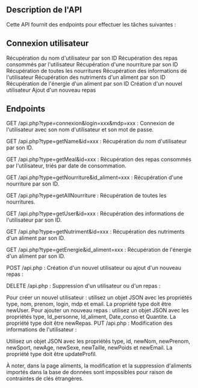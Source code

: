 ## Description de l'API
Cette API fournit des endpoints pour effectuer les tâches suivantes :

## Connexion utilisateur
Récupération du nom d'utilisateur par son ID
Récupération des repas consommés par l'utilisateur
Récupération d'une nourriture par son ID
Récupération de toutes les nourritures
Récupération des informations de l'utilisateur
Récupération des nutriments d'un aliment par son ID
Récupération de l'énergie d'un aliment par son ID
Création d'un nouvel utilisateur
Ajout d'un nouveau repas
## Endpoints
GET /api.php?type=connexion&login=xxx&mdp=xxx : Connexion de l'utilisateur avec son nom d'utilisateur et son mot de passe.

GET /api.php?type=getName&id=xxx : Récupération du nom d'utilisateur par son ID.

GET /api.php?type=getMeal&id=xxx : Récupération des repas consommés par l'utilisateur, triés par date de consommation.

GET /api.php?type=getNourriture&id_aliment=xxx : Récupération d'une nourriture par son ID.

GET /api.php?type=getAllNourriture : Récupération de toutes les nourritures.

GET /api.php?type=getUser&id=xxx : Récupération des informations de l'utilisateur par son ID.

GET /api.php?type=getNutriment&id=xxx : Récupération des nutriments d'un aliment par son ID.

GET /api.php?type=getEnergie&id_aliment=xxx : Récupération de l'énergie d'un aliment par son ID.

POST /api.php : Création d'un nouvel utilisateur ou ajout d'un nouveau repas :

DELETE /api.php : Suppression d'un utilisateur ou d'un repas :

Pour créer un nouvel utilisateur : utilisez un objet JSON avec les propriétés type, nom, prenom, login, mdp et email. La propriété type doit être newUser.
Pour ajouter un nouveau repas : utilisez un objet JSON avec les propriétés type, Id_personne, Id_aliment, Date_conso et Quantite. La propriété type doit être newRepas.
PUT /api.php : Modification des informations de l'utilisateur :

Utilisez un objet JSON avec les propriétés type, id, newNom, newPrenom, newSport, newAge, newSexe, newTaille, newPoids et newEmail. La propriété type doit être updateProfil.

À noter, dans la page aliments, la modification et la suppression d'aliments importés dans la base de données sont impossibles pour raison de contraintes de clés étrangères.
